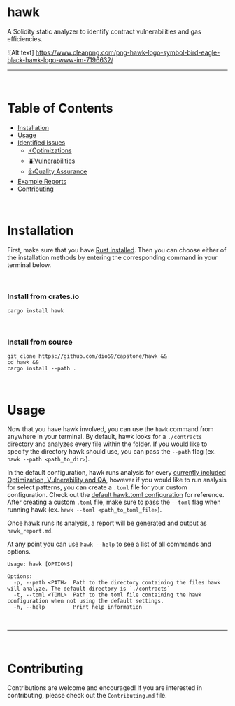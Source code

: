 # hawk
A Solidity static analyzer to identify contract vulnerabilities and gas efficiencies. 

![Alt text] https://www.cleanpng.com/png-hawk-logo-symbol-bird-eagle-black-hawk-logo-www-im-7196632/
<hr>
<br>

# Table of Contents
- [Installation](#installation)
- [Usage](#usage)
- [Identified Issues](https://github.com/dio69/capstone/hawk/tree/main/docs)
  - [⚡Optimizations](https://github.com/dio69/hawk/blob/main/docs/identified-optimizations.md)
  - [🪲Vulnerabilities](https://github.com/dio69/hawk/blob/main/docs/identified-vulnerabilities.md)
  - [👍Quality Assurance](https://github.com/dio69/hawk/blob/main/docs/identified-quality-assurance.md)
- [Example Reports](https://github.com/dio69/capstone/blob/main/hawk/example_report.md)
- [Contributing](#contributing)


&nbsp;
# Installation
First, make sure that you have [Rust installed](https://www.rust-lang.org/tools/install). Then you can choose either of the installation methods by entering the corresponding command in your terminal below.

&nbsp;
### Install from crates.io
```
cargo install hawk
```

&nbsp;
### Install from source
```
git clone https://github.com/dio69/capstone/hawk &&
cd hawk &&
cargo install --path .
```

&nbsp;
# Usage
Now that you have hawk involved, you can use the `hawk` command from anywhere in your terminal. By default, hawk looks for a `./contracts` directory and analyzes every file within the folder. If you would like to specify the directory hawk should use, you can pass the `--path` flag (ex. `hawk --path <path_to_dir>`). 

In the default configuration, hawk runs analysis for every [currently included Optimization, Vulnerability and QA](https://github.com/0xKitsune/hawk#currently-identified-optimizations-vulnerabilities-and-qa), however if you would like to run analysis for select patterns, you can create a `.toml` file for your custom configuration.  Check out the [default hawk.toml configuration](https://github.com/dio69/capstone/hawk/blob/main/hawk.toml) for reference. After creating a custom `.toml` file, make sure to pass the `--toml` flag when running hawk (ex. `hawk --toml <path_to_toml_file>`).

Once hawk runs its analysis, a report will be generated and output as `hawk_report.md`.

At any point you can use `hawk --help` to see a list of all commands and options.

```
Usage: hawk [OPTIONS]

Options:
  -p, --path <PATH>  Path to the directory containing the files hawk will analyze. The default directory is `./contracts`
  -t, --toml <TOML>  Path to the toml file containing the hawk configuration when not using the default settings.
  -h, --help         Print help information
```

&nbsp;



<hr>
<br>

# Contributing
Contributions are welcome and encouraged! If you are interested in contributing, please check out the `Contributing.md` file.
